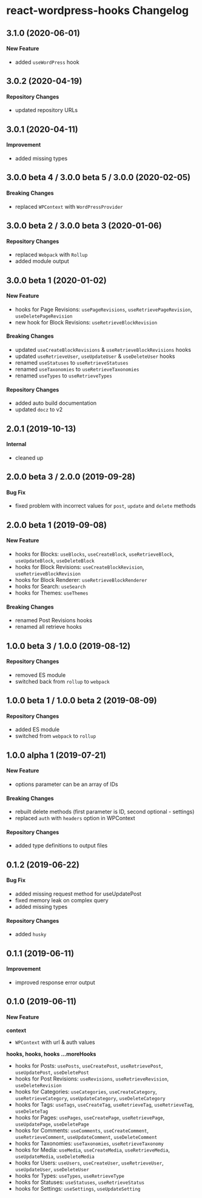 # react-wordpress-hooks Changelog

## 3.1.0 (2020-06-01)

#### New Feature

- added `useWordPress` hook

## 3.0.2 (2020-04-19)

#### Repository Changes

- updated repository URLs

## 3.0.1 (2020-04-11)

#### Improvement

- added missing types

## 3.0.0 beta 4 / 3.0.0 beta 5 / 3.0.0 (2020-02-05)

#### Breaking Changes

- replaced `WPContext` with `WordPressProvider`

## 3.0.0 beta 2 / 3.0.0 beta 3 (2020-01-06)

#### Repository Changes

- replaced `Webpack` with `Rollup`
- added module output

## 3.0.0 beta 1 (2020-01-02)

#### New Feature

- hooks for Page Revisions: `usePageRevisions`, `useRetrievePageRevision`, `useDeletePageRevision`
- new hook for Block Revisions: `useRetrieveBlockRevision`

#### Breaking Changes

- updated `useCreateBlockRevisions` & `useRetrieveBlockRevisions` hooks
- updated `useRetrieveUser`, `useUpdateUser` & `useDeleteUser` hooks
- renamed `useStatuses` to `useRetrieveStatuses`
- renamed `useTaxonomies` to `useRetrieveTaxonomies`
- renamed `useTypes` to `useRetrieveTypes`

#### Repository Changes

- added auto build documentation
- updated `docz` to v2

## 2.0.1 (2019-10-13)

#### Internal

- cleaned up

## 2.0.0 beta 3 / 2.0.0 (2019-09-28)

#### Bug Fix

- fixed problem with incorrect values for `post`, `update` and `delete` methods

## 2.0.0 beta 1 (2019-09-08)

#### New Feature

- hooks for Blocks: `useBlocks`, `useCreateBlock`, `useRetrieveBlock`, `useUpdateBlock`, `useDeleteBlock`
- hooks for Block Revisions: `useCreateBlockRevision`, `useRetrieveBlockRevision`
- hooks for Block Renderer: `useRetrieveBlockRenderer`
- hooks for Search: `useSearch`
- hooks for Themes: `useThemes`

#### Breaking Changes

- renamed Post Revisions hooks
- renamed all retrieve hooks

## 1.0.0 beta 3 / 1.0.0 (2019-08-12)

#### Repository Changes

- removed ES module
- switched back from `rollup` to `webpack`

## 1.0.0 beta 1 / 1.0.0 beta 2 (2019-08-09)

#### Repository Changes

- added ES module
- switched from `webpack` to `rollup`

## 1.0.0 alpha 1 (2019-07-21)

#### New Feature

- options parameter can be an array of IDs

#### Breaking Changes

- rebuilt delete methods (first parameter is ID, second optional - settings)
- replaced `auth` with `headers` option in WPContext

#### Repository Changes

- added type definitions to output files

## 0.1.2 (2019-06-22)

#### Bug Fix

- added missing request method for useUpdatePost
- fixed memory leak on complex query
- added missing types

#### Repository Changes

- added `husky`

## 0.1.1 (2019-06-11)

#### Improvement

- improved response error output

## 0.1.0 (2019-06-11)

#### New Feature

**context**

- `WPContext` with url & auth values

**hooks, hooks, hooks ...moreHooks**

- hooks for Posts: `usePosts`, `useCreatePost`, `useRetrievePost`, `useUpdatePost`, `useDeletePost`
- hooks for Post Revisions: `useRevisions`, `useRetrieveRevision`, `useDeleteRevision`
- hooks for Categories: `useCategories`, `useCreateCategory`, `useRetrieveCategory`, `useUpdateCategory`, `useDeleteCategory`
- hooks for Tags: `useTags`, `useCreateTag`, `useRetrieveTag`, `useRetrieveTag`, `useDeleteTag`
- hooks for Pages: `usePages`, `useCreatePage`, `useRetrievePage`, `useUpdatePage`, `useDeletePage`
- hooks for Comments: `useComments`, `useCreateComment`, `useRetrieveComment`, `useUpdateComment`, `useDeleteComment`
- hooks for Taxonomies: `useTaxonomies`, `useRetrieveTaxonomy`
- hooks for Media: `useMedia`, `useCreateMedia`, `useRetrieveMedia`, `useUpdateMedia`, `useDeleteMedia`
- hooks for Users: `useUsers`, `useCreateUser`, `useRetrieveUser`, `useUpdateUser`, `useDeleteUser`
- hooks for Types: `useTypes`, `useRetrieveType`
- hooks for Statuses: `useStatuses`, `useRetrieveStatus`
- hooks for Settings: `useSettings`, `useUpdateSetting`
